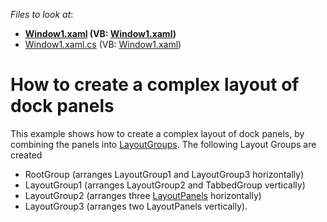 <!-- default file list -->
*Files to look at*:

* **[Window1.xaml](./CS/CreateLayoutGroups/Window1.xaml) (VB: [Window1.xaml](./VB/CreateLayoutGroups/Window1.xaml))**
* [Window1.xaml.cs](./CS/CreateLayoutGroups/Window1.xaml.cs) (VB: [Window1.xaml](./VB/CreateLayoutGroups/Window1.xaml))
<!-- default file list end -->
# How to create a complex layout of dock panels


<p>This example shows how to create a complex layout of dock panels, by combining the panels into <a href="https://documentation.devexpress.com/#WPF/CustomDocument6824">LayoutGroups</a>. The following Layout Groups are created

* RootGroup (arranges LayoutGroup1 and LayoutGroup3 horizontally)
* LayoutGroup1 (arranges LayoutGroup2 and TabbedGroup vertically) 
* LayoutGroup2 (arranges three <a href="https://documentation.devexpress.com/#WPF/CustomDocument6823">LayoutPanels</a> horizontally)
* LayoutGroup3 (arranges two LayoutPanels vertically).</p>

<br/>


